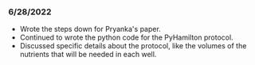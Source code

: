 ### 6/28/2022 
* Wrote the steps down for Pryanka's paper. 
* Continued to wrote the python code for the PyHamilton protocol. 
* Discussed specific details about the protocol, like the volumes of the nutrients that will be needed in each well. 

